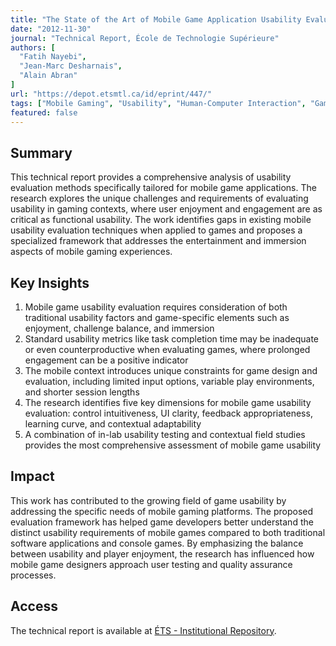 ```yaml
---
title: "The State of the Art of Mobile Game Application Usability Evaluation"
date: "2012-11-30"
journal: "Technical Report, École de Technologie Supérieure"
authors: [
  "Fatih Nayebi",
  "Jean-Marc Desharnais",
  "Alain Abran"
]
url: "https://depot.etsmtl.ca/id/eprint/447/"
tags: ["Mobile Gaming", "Usability", "Human-Computer Interaction", "Game Design", "User Experience"]
featured: false
---
```


## Summary

This technical report provides a comprehensive analysis of usability evaluation methods specifically tailored for mobile game applications. The research explores the unique challenges and requirements of evaluating usability in gaming contexts, where user enjoyment and engagement are as critical as functional usability. The work identifies gaps in existing mobile usability evaluation techniques when applied to games and proposes a specialized framework that addresses the entertainment and immersion aspects of mobile gaming experiences.

## Key Insights

1. Mobile game usability evaluation requires consideration of both traditional usability factors and game-specific elements such as enjoyment, challenge balance, and immersion
2. Standard usability metrics like task completion time may be inadequate or even counterproductive when evaluating games, where prolonged engagement can be a positive indicator
3. The mobile context introduces unique constraints for game design and evaluation, including limited input options, variable play environments, and shorter session lengths
4. The research identifies five key dimensions for mobile game usability evaluation: control intuitiveness, UI clarity, feedback appropriateness, learning curve, and contextual adaptability
5. A combination of in-lab usability testing and contextual field studies provides the most comprehensive assessment of mobile game usability

## Impact

This work has contributed to the growing field of game usability by addressing the specific needs of mobile gaming platforms. The proposed evaluation framework has helped game developers better understand the distinct usability requirements of mobile games compared to both traditional software applications and console games. By emphasizing the balance between usability and player enjoyment, the research has influenced how mobile game designers approach user testing and quality assurance processes.

## Access

The technical report is available at [ÉTS - Institutional Repository](https://depot.etsmtl.ca/id/eprint/447/). 